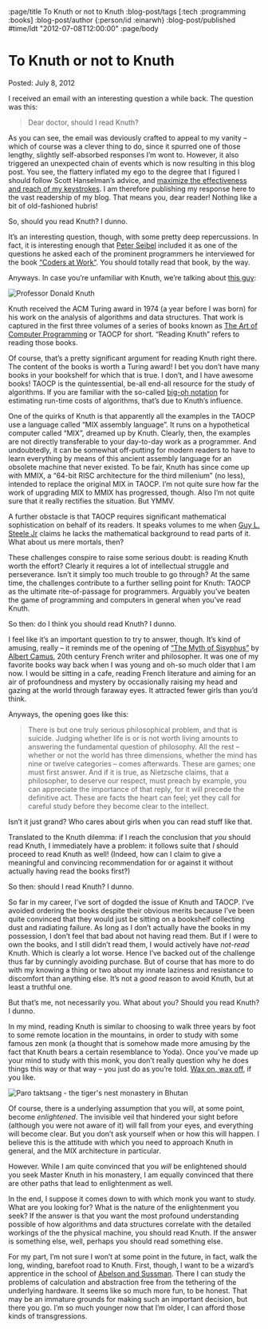 :page/title To Knuth or not to Knuth
:blog-post/tags [:tech :programming :books]
:blog-post/author {:person/id :einarwh}
:blog-post/published #time/ldt "2012-07-08T12:00:00"
:page/body

# To Knuth or not to Knuth

Posted: July 8, 2012

I received an email with an interesting question a while back. The question was this:

> Dear doctor, should I read Knuth?

As you can see, the email was deviously crafted to appeal to my vanity – which of course was a clever thing to do, since it spurred one of those lengthy, slightly self-absorbed responses I’m wont to. However, it also triggered an unexpected chain of events which is now resulting in this blog post. You see, the flattery inflated my ego to the degree that I figured I should follow Scott Hanselman’s advice, and [maximize the effectiveness and reach of my keystrokes](http://www.hanselman.com/blog/DoTheyDeserveTheGiftOfYourKeystrokes.aspx). I am therefore publishing my response here to the vast readership of my blog. That means you, dear reader! Nothing like a bit of old-fashioned hubris!

So, should you read Knuth? I dunno.

It’s an interesting question, though, with some pretty deep repercussions. In fact, it is interesting enough that [Peter Seibel](http://gigamonkeys.wordpress.com/) included it as one of the questions he asked each of the prominent programmers he interviewed for the book [“Coders at Work“](http://www.codersatwork.com/). You should totally read that book, by the way.

Anyways. In case you’re unfamiliar with Knuth, we’re talking about [this guy](http://en.wikipedia.org/wiki/Donald_Knuth):

![Professor Donald Knuth](/images/knuth.gif)

Knuth received the ACM Turing award in 1974 (a year before I was born) for his work on the analysis of algorithms and data structures. That work is captured in the first three volumes of a series of books known as [The Art of Computer Programming](http://en.wikipedia.org/wiki/The_Art_of_Computer_Programming) or TAOCP for short. “Reading Knuth” refers to reading those books.

Of course, that’s a pretty significant argument for reading Knuth right there. The content of the books is worth a Turing award! I bet you don’t have many books in your bookshelf for which that is true. I don’t, and I have awesome books! TAOCP is the quintessential, be-all end-all resource for the study of algorithms. If you are familiar with the so-called [big-oh notation](http://en.wikipedia.org/wiki/Big_O_notation) for estimating run-time costs of algorithms, that’s due to Knuth’s influence.

One of the quirks of Knuth is that apparently all the examples in the TAOCP use a language called “MIX assembly language”. It runs on a hypothetical computer called “MIX”, dreamed up by Knuth. Clearly, then, the examples are not directly transferable to your day-to-day work as a programmer. And undoubtedly, it can be somewhat off-putting for modern readers to have to learn everything by means of this ancient assembly language for an obsolete machine that never existed. To be fair, Knuth has since come up with MMIX, a “64-bit RISC architecture for the third millenium” (no less), intended to replace the original MIX in TAOCP. I’m not quite sure how far the work of upgrading MIX to MMIX has progressed, though. Also I’m not quite sure that it really rectifies the situation. But YMMV.

A further obstacle is that TAOCP requires significant mathematical sophistication on behalf of its readers. It speaks volumes to me when [Guy L. Steele Jr](http://en.wikipedia.org/wiki/Guy_L._Steele,_Jr.) claims he lacks the mathematical background to read parts of it. What about us mere mortals, then?

These challenges conspire to raise some serious doubt: is reading Knuth worth the effort? Clearly it requires a lot of intellectual struggle and perseverance. Isn’t it simply too much trouble to go through? At the same time, the challenges contribute to a further selling point for Knuth: TAOCP as the ultimate rite-of-passage for programmers. Arguably you’ve beaten the game of programming and computers in general when you’ve read Knuth.

So then: do I think you should read Knuth? I dunno.

I feel like it’s an important question to try to answer, though. It’s kind of amusing, really – it reminds me of the opening of [“The Myth of Sisyphus”](http://en.wikipedia.org/wiki/The_Myth_of_Sisyphus) by [Albert Camus](http://en.wikipedia.org/wiki/Albert_Camus), 20th century French writer and philosopher. It was one of my favorite books way back when I was young and oh-so much older that I am now. I would be sitting in a cafe, reading French literature and aiming for an air of profoundness and mystery by occasionally raising my head and gazing at the world through faraway eyes. It attracted fewer girls than you’d think.

Anyways, the opening goes like this:

> There is but one truly serious philosophical problem, and that is suicide. Judging whether life is or is not worth living amounts to answering the fundamental question of philosophy. All the rest – whether or not the world has three dimensions, whether the mind has nine or twelve categories – comes afterwards. These are games; one must first answer. And if it is true, as Nietzsche claims, that a philosopher, to deserve our respect, must preach by example, you can appreciate the importance of that reply, for it will precede the definitive act. These are facts the heart can feel; yet they call for careful study before they become clear to the intellect.

Isn’t it just grand? Who cares about girls when you can read stuff like that.

Translated to the Knuth dilemma: if I reach the conclusion that _you_ should read Knuth, I immediately have a problem: it follows suite that _I_ should proceed to read Knuth as well! (Indeed, how can I claim to give a meaningful and convincing recommendation for or against it without actually having read the books first?)

So then: should I read Knuth? I dunno.

So far in my career, I’ve sort of dogded the issue of Knuth and TAOCP. I’ve avoided ordering the books despite their obvious merits because I’ve been quite convinced that they would just be sitting on a bookshelf collecting dust and radiating failure. As long as I don’t actually have the books in my possession, I don’t feel that bad about not having read them. But if I were to own the books, and I still didn’t read them, I would actively have _not-read_ Knuth. Which is clearly a lot worse. Hence I’ve backed out of the challenge thus far by cunningly avoiding purchase. But of course that has more to do with my knowing a thing or two about my innate laziness and resistance to discomfort than anything else. It’s not a _good_ reason to avoid Knuth, but at least a truthful one.

But that’s me, not necessarily you. What about you? Should you read Knuth? I dunno.

In my mind, reading Knuth is similar to choosing to walk three years by foot to some remote location in the mountains, in order to study with some famous zen monk (a thought that is somehow made more amusing by the fact that Knuth bears a certain resemblance to Yoda). Once you’ve made up your mind to study with this monk, you don’t really question why he does things this way or that way – you just do as you’re told. [Wax on, wax off](http://www.youtube.com/watch?v=3PycZtfns_U), if you like.

![Paro taktsang - the tiger's nest monastery in Bhutan](/images/tigers-nest-monastery.jpg)

Of course, there is a underlying assumption that you will, at some point, become _enlightened_. The invisible veil that hindered your sight before (although you were not aware of it) will fall from your eyes, and everything will become clear. But you don’t ask yourself when or how this will happen. I believe this is the attitude with which you need to approach Knuth in general, and the MIX architecture in particular.

However. While I am quite convinced that you _will_ be enlightened should you seek Master Knuth in his monastery, I am equally convinced that there are other paths that lead to enlightenment as well.

In the end, I suppose it comes down to with which monk you want to study. What are you looking for? What is the nature of the enlightenment you seek? If the answer is that you want the most profound understanding possible of how algorithms and data structures correlate with the detailed workings of the the physical machine, you should read Knuth. If the answer is something else, well, perhaps you should read something else.

For my part, I’m not sure I won’t at some point in the future, in fact, walk the long, winding, barefoot road to Knuth. First, though, I want to be a wizard’s apprentice in the school of [Abelson and Sussman](http://mitpress.mit.edu/sicp/). There I can study the problems of calculation and abstraction free from the tethering of the underlying hardware. It seems like so much more fun, to be honest. That may be an immature grounds for making such an important decision, but there you go. I’m so much younger now that I’m older, I can afford those kinds of transgressions.
